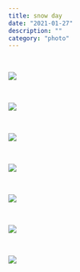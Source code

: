 ```yaml
---
title: snow day
date: "2021-01-27"
description: ""
category: "photo"
---
```


&nbsp;

![ ](https://sosphotoblog.s3.us-east-2.amazonaws.com/blog/2021/2021-01-27/sled-1.jpg)

&nbsp;

![ ](https://sosphotoblog.s3.us-east-2.amazonaws.com/blog/2021/2021-01-27/sled-2.jpg)

&nbsp;

![ ](https://sosphotoblog.s3.us-east-2.amazonaws.com/blog/2021/2021-01-27/sled-3.jpg)

&nbsp;

![ ](https://sosphotoblog.s3.us-east-2.amazonaws.com/blog/2021/2021-01-27/sled-4.jpg)

&nbsp;

![ ](https://sosphotoblog.s3.us-east-2.amazonaws.com/blog/2021/2021-01-27/sled-5.jpg)

&nbsp;

![ ](https://sosphotoblog.s3.us-east-2.amazonaws.com/blog/2021/2021-01-27/sled-6.jpg)

&nbsp;

![ ](https://sosphotoblog.s3.us-east-2.amazonaws.com/blog/2021/2021-01-27/sled-7.jpg)
